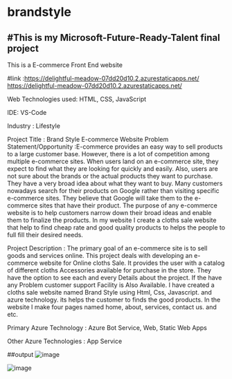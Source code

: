 # brandstyle
#This is my Microsoft-Future-Ready-Talent final project
------------------------------------------------------------------------------------------------------------------
This is a E-commerce Front End website

#link :https://delightful-meadow-07dd20d10.2.azurestaticapps.net/ https://delightful-meadow-07dd20d10.2.azurestaticapps.net/

Web Technologies used: HTML, CSS, JavaScript

IDE: VS-Code

Industry : Lifestyle

Project Title : Brand Style E-commerce Website
Problem Statement/Opportunity :E-commerce provides an easy way to sell products to a large customer base. However, there is a lot of competition among multiple e-commerce sites. When users land on an e-commerce site, they expect to find what they are looking for quickly and easily. Also, users are not sure about the brands or the actual products they want to purchase. They have a very broad idea about what they want to buy. Many customers nowadays search for their products on Google rather than visiting specific e-commerce sites. They believe that Google will take them to the e-commerce sites that have their product.
The purpose of any e-commerce website is to help customers narrow down their broad ideas and enable them to finalize the products. In my website I create a cloths sale website that help to find cheap rate and good quality products to helps the people to full fill their desired needs.

Project Description : The primary goal of an e-commerce site is to sell goods and services online. This project deals with developing an e-commerce website for Online  cloths Sale. It provides the user with a catalog of different cloths Accessories available for purchase in the store. They have the option to see each and every Details about the project. If the have any Problem customer support Facility is Also Available.
I have created a cloths sale website named Brand Style using Html, Css, Javascript. and azure technology. its helps the customer to finds the good products. In the website I make four pages named home, about, services, contact us. and etc.

Primary Azure Technology : Azure Bot Service, Web, Static Web Apps

Other Azure Technologies : App Service

##output
![image](https://user-images.githubusercontent.com/98455605/212955712-bde65b16-93b6-486e-8435-d72f8ae0176e.png)

![image](https://user-images.githubusercontent.com/98455605/212956033-ee9646ef-739a-42d1-a60e-41baaa71341b.png)
